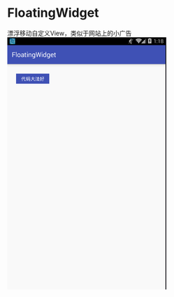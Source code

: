# FloatingWidget
漂浮移动自定义View，类似于网站上的小广告
![FloatingWidget](https://github.com/weixx/FloatingWidget/blob/master/picture/FloatingWidget.gif)
